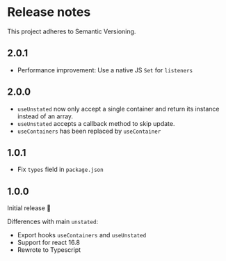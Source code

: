 # Release notes

This project adheres to Semantic Versioning.

## 2.0.1

- Performance improvement: Use a native JS `Set` for `listeners`

## 2.0.0

- `useUnstated` now only accept a single container and return its instance instead of an array.
- `useUnstated` accepts a callback method to skip update.
- `useContainers` has been replaced by `useContainer`

## 1.0.1

- Fix `types` field in `package.json`

## 1.0.0

Initial release 🚀

Differences with main `unstated`:

- Export hooks `useContainers` and `useUnstated`
- Support for react 16.8
- Rewrote to Typescript

